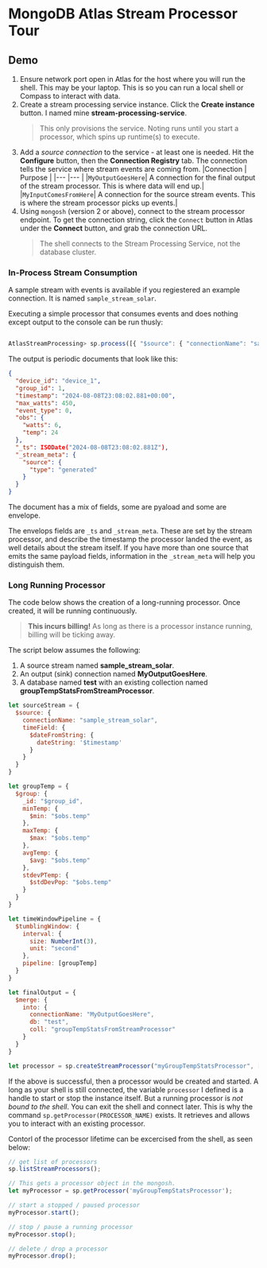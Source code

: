 # MongoDB Atlas Stream Processor Tour

## Demo

1. Ensure network port open in Atlas for the host where you will run the shell. This may be your laptop. This is so you can run a local shell or Compass to interact with data.
1. Create a stream processing service instance. Click the **Create instance** button. I named mine **stream-processing-service**.
    > This only provisions the service. Noting runs until you start a processor, which spins up runtime(s) to execute.
1. Add a _source connection_ to the service - at least one is needed. Hit the **Configure** button, then the **Connection Registry** tab. The connection tells the service where stream events are coming from.
    |Connection | Purpose |
    |--- |--- |
    |`MyOutputGoesHere`| A connection for the final output of the stream processor. This is where data will end up.|
    |`MyInputComesFromHere`| A connection for the source stream events. This is where the stream processor picks up events.|
1. Using `mongosh` (version 2 or above), connect to the stream processor endpoint. To get the connection string, click the `Connect` button in Atlas under the **Connect** button, and grab the connection URL.
    > The shell connects to the Stream Processing Service, not the database cluster.

### In-Process Stream Consumption

A sample stream with events is available if you regiestered an example connection. It is named `sample_stream_solar`.

Executing a simple processor that consumes events and does nothing except output to the console can be run thusly:

```javascript

AtlasStreamProcessing> sp.process([{ "$source": { "connectionName": "sample_stream_solar" } }]) 

```

The output is periodic documents that look like this:

```json
{
  "device_id": "device_1",
  "group_id": 1,
  "timestamp": "2024-08-08T23:08:02.881+00:00",
  "max_watts": 450,
  "event_type": 0,
  "obs": {
    "watts": 6,
    "temp": 24
  },
  "_ts": ISODate("2024-08-08T23:08:02.881Z"),
  "_stream_meta": {
    "source": {
      "type": "generated"
    }
  }
}
```

The document has a mix of fields, some are pyaload and some are envelope.

The envelops fields are `_ts` and `_stream_meta`. These are set by the stream processor, and describe the timestamp the processor landed the event, as well details about the stream itself. If you have more than one source that emits the same payload fields, information in the `_stream_meta` will help you distinguish them.

### Long Running Processor

The code below shows the creation of a long-running processor. Once created, it will be running continuously.

> **This incurs billing!** As long as there is a processor instance running, billing will be ticking away.

The script below assumes the following:

1. A source stream named **sample_stream_solar**.
1. An output (sink) connection  named **MyOutputGoesHere**.
1. A database named **test** with an existing collection named **groupTempStatsFromStreamProcessor**.

```javascript
let sourceStream = {
  $source: {
    connectionName: "sample_stream_solar",
    timeField: {
      $dateFromString: {
        dateString: '$timestamp'
      }
    }
  }
}

let groupTemp = {
  $group: {
    _id: "$group_id",
    minTemp: {
      $min: "$obs.temp"
    },
    maxTemp: {
      $max: "$obs.temp"
    },
    avgTemp: {
      $avg: "$obs.temp"
    },
    stdevPTemp: {
      $stdDevPop: "$obs.temp"
    }
  }
}

let timeWindowPipeline = {
  $tumblingWindow: {
    interval: {
      size: NumberInt(3),
      unit: "second"
    },
    pipeline: [groupTemp]
  }
}

let finalOutput = {
  $merge: {
    into: {
      connectionName: "MyOutputGoesHere",
      db: "test",
      coll: "groupTempStatsFromStreamProcessor"
    }
  }
}

let processor = sp.createStreamProcessor("myGroupTempStatsProcessor", [sourceStream, timeWindowPipeline, finalOutput])

```

If the above is successful, then a processor would be created and started. A long as your shell is still connected, the variable `processor` I defined is a handle to start or stop the instance itself. But a running processor is _not bound to the shell_. You can exit the shell and connect later. This is why the command `sp.getProcessor(PROCESSOR_NAME)` exists. It retrieves and allows you to interact with an existing processor.

Contorl of the processor lifetime can be excercised from the shell, as seen below:

```javascript
// get list of processors
sp.listStreamProcessors();

// This gets a processor object in the mongosh.
let myProcessor = sp.getProcessor('myGroupTempStatsProcessor');

// start a stopped / paused processor
myProcessor.start();

// stop / pause a running processor
myProcessor.stop();

// delete / drop a processor
myProcessor.drop();

```
